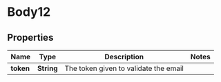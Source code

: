 
# Body12

## Properties
Name | Type | Description | Notes
------------ | ------------- | ------------- | -------------
**token** | **String** | The token given to validate the email | 



